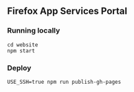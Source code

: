 ## Firefox App Services Portal

### Running locally

```
cd website
npm start
```

### Deploy

```
USE_SSH=true npm run publish-gh-pages
```
